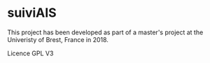 # suiviAIS

This project has been developed as part of a master's project at the
Univeristy of Brest, France in 2018.

Licence GPL V3
